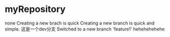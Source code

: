 # myRepository
none
Creating a new brach is quick
Creating a new branch is quick and simple.
这是一个dev分支
Switched to a new branch 'feature1'
hehehehehehe
